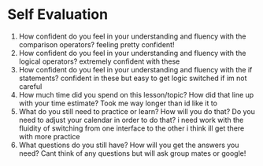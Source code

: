 # Self Evaluation

1. How confident do you feel in your understanding and fluency with the comparison operators?
  feeling pretty confident!
1. How confident do you feel in your understanding and fluency with the logical operators?
  extremely confident with these
1. How confident do you feel in your understanding and fluency with the if statements?
  confident in these but easy to get logic switched if im not careful
1. How much time did you spend on this lesson/topic? How did that line up with your time estimate?
  Took me way longer than id like it to
1. What do you still need to practice or learn? How will you do that? Do you need to adjust your calendar in order to do that?
  i need work with the fluidity of switching from one interface to the other i think ill get there with more practice
1. What questions do you still have? How will you get the answers you need?
  Cant think of any questions but will ask group mates or google!
